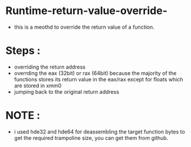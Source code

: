 # Runtime-return-value-override-
- this is a meothd to override the return value of a function.
# Steps :
- overriding the return address
- overrding the eax (32bit) or rax (64bit) because the majority of the functions stores its return value in the eax/rax except for floats which are stored in xmm0
- jumping back to the original return address

# NOTE : 
- i used hde32 and hde64 for deassembling the target function bytes to get the required trampoline size, you can get them from github.
